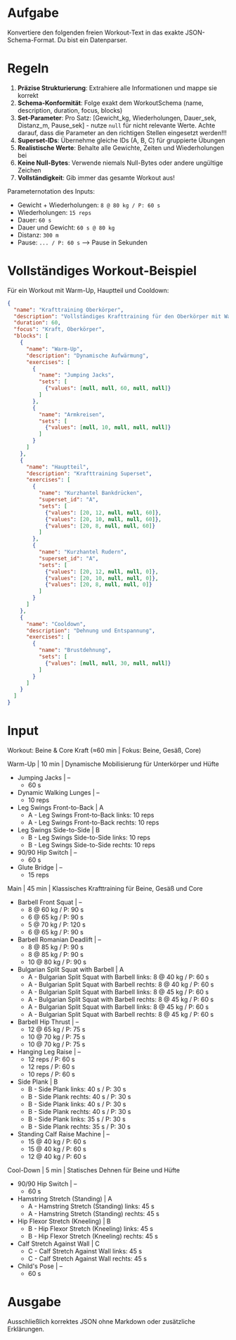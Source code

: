 # Aufgabe
Konvertiere den folgenden freien Workout-Text in das exakte JSON-Schema-Format. Du bist ein Datenparser.

# Regeln
1. **Präzise Strukturierung**: Extrahiere alle Informationen und mappe sie korrekt
2. **Schema-Konformität**: Folge exakt dem WorkoutSchema (name, description, duration, focus, blocks)
3. **Set-Parameter**: Pro Satz: [Gewicht_kg, Wiederholungen, Dauer_sek, Distanz_m, Pause_sek] - nutze `null` für nicht relevante Werte. Achte darauf, dass die Parameter an den richtigen Stellen eingesetzt werden!!!
4. **Superset-IDs**: Übernehme gleiche IDs (A, B, C) für gruppierte Übungen
5. **Realistische Werte**: Behalte alle Gewichte, Zeiten und Wiederholungen bei
6. **Keine Null-Bytes**: Verwende niemals Null-Bytes oder andere ungültige Zeichen
7. **Vollständigkeit**: Gib immer das gesamte Workout aus!

Parameternotation des Inputs:
- Gewicht + Wiederholungen: `8 @ 80 kg / P: 60 s`
- Wiederholungen: `15 reps`
- Dauer: `60 s`
- Dauer und Gewicht: `60 s @ 80 kg`
- Distanz: `300 m`
- Pause: `... / P: 60 s` --> Pause in Sekunden


# Vollständiges Workout-Beispiel
Für ein Workout mit Warm-Up, Hauptteil und Cooldown:
```json
{
  "name": "Krafttraining Oberkörper",
  "description": "Vollständiges Krafttraining für den Oberkörper mit Warm-Up und Cooldown",
  "duration": 60,
  "focus": "Kraft, Oberkörper",
  "blocks": [
    {
      "name": "Warm-Up",
      "description": "Dynamische Aufwärmung",
      "exercises": [
        {
          "name": "Jumping Jacks",
          "sets": [
            {"values": [null, null, 60, null, null]}
          ]
        },
        {
          "name": "Armkreisen",
          "sets": [
            {"values": [null, 10, null, null, null]}
          ]
        }
      ]
    },
    {
      "name": "Hauptteil",
      "description": "Krafttraining Superset",
      "exercises": [
        {
          "name": "Kurzhantel Bankdrücken",
          "superset_id": "A",
          "sets": [
            {"values": [20, 12, null, null, 60]},
            {"values": [20, 10, null, null, 60]},
            {"values": [20, 8, null, null, 60]}
          ]
        },
        {
          "name": "Kurzhantel Rudern",
          "superset_id": "A",
          "sets": [
            {"values": [20, 12, null, null, 0]},
            {"values": [20, 10, null, null, 0]},
            {"values": [20, 8, null, null, 0]}
          ]
        }
      ]
    },
    {
      "name": "Cooldown",
      "description": "Dehnung und Entspannung",
      "exercises": [
        {
          "name": "Brustdehnung",
          "sets": [
            {"values": [null, null, 30, null, null]}
          ]
        }
      ]
    }
  ]
}
```

# Input
Workout: Beine & Core Kraft (≈60 min | Fokus: Beine, Gesäß, Core)

Warm-Up | 10 min | Dynamische Mobilisierung für Unterkörper und Hüfte
- Jumping Jacks | –
    - 60 s
- Dynamic Walking Lunges | –
    - 10 reps
- Leg Swings Front-to-Back | A
    - A - Leg Swings Front-to-Back links: 10 reps
    - A - Leg Swings Front-to-Back rechts: 10 reps
- Leg Swings Side-to-Side | B
    - B - Leg Swings Side-to-Side links: 10 reps
    - B - Leg Swings Side-to-Side rechts: 10 reps
- 90/90 Hip Switch | –
    - 60 s
- Glute Bridge | –
    - 15 reps

Main | 45 min | Klassisches Krafttraining für Beine, Gesäß und Core
- Barbell Front Squat | –
    - 8 @ 60 kg / P: 90 s
    - 6 @ 65 kg / P: 90 s
    - 5 @ 70 kg / P: 120 s
    - 6 @ 65 kg / P: 90 s
- Barbell Romanian Deadlift | –
    - 8 @ 85 kg / P: 90 s
    - 8 @ 85 kg / P: 90 s
    - 10 @ 80 kg / P: 90 s
- Bulgarian Split Squat with Barbell | A
    - A - Bulgarian Split Squat with Barbell links: 8 @ 40 kg / P: 60 s
    - A - Bulgarian Split Squat with Barbell rechts: 8 @ 40 kg / P: 60 s
    - A - Bulgarian Split Squat with Barbell links: 8 @ 45 kg / P: 60 s
    - A - Bulgarian Split Squat with Barbell rechts: 8 @ 45 kg / P: 60 s
    - A - Bulgarian Split Squat with Barbell links: 8 @ 45 kg / P: 60 s
    - A - Bulgarian Split Squat with Barbell rechts: 8 @ 45 kg / P: 60 s
- Barbell Hip Thrust | –
    - 12 @ 65 kg / P: 75 s
    - 10 @ 70 kg / P: 75 s
    - 10 @ 70 kg / P: 75 s
- Hanging Leg Raise | –
    - 12 reps / P: 60 s
    - 12 reps / P: 60 s
    - 10 reps / P: 60 s
- Side Plank | B
    - B - Side Plank links: 40 s / P: 30 s
    - B - Side Plank rechts: 40 s / P: 30 s
    - B - Side Plank links: 40 s / P: 30 s
    - B - Side Plank rechts: 40 s / P: 30 s
    - B - Side Plank links: 35 s / P: 30 s
    - B - Side Plank rechts: 35 s / P: 30 s
- Standing Calf Raise Machine | –
    - 15 @ 40 kg / P: 60 s
    - 15 @ 40 kg / P: 60 s
    - 12 @ 40 kg / P: 60 s

Cool-Down | 5 min | Statisches Dehnen für Beine und Hüfte
- 90/90 Hip Switch | –
    - 60 s
- Hamstring Stretch (Standing) | A
    - A - Hamstring Stretch (Standing) links: 45 s
    - A - Hamstring Stretch (Standing) rechts: 45 s
- Hip Flexor Stretch (Kneeling) | B
    - B - Hip Flexor Stretch (Kneeling) links: 45 s
    - B - Hip Flexor Stretch (Kneeling) rechts: 45 s
- Calf Stretch Against Wall | C
    - C - Calf Stretch Against Wall links: 45 s
    - C - Calf Stretch Against Wall rechts: 45 s
- Child's Pose | –
    - 60 s

# Ausgabe
Ausschließlich korrektes JSON ohne Markdown oder zusätzliche Erklärungen. 